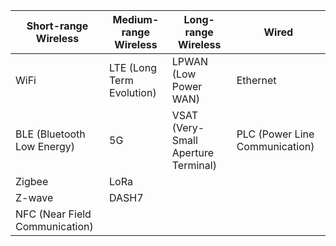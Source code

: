 
| Short-range Wireless           | Medium-range Wireless     | Long-range Wireless                 | Wired                          |
| ------------------------------ | ------------------------- | ----------------------------------- | ------------------------------ |
| WiFi                           | LTE (Long Term Evolution) | LPWAN (Low Power WAN)               | Ethernet                       |
| BLE (Bluetooth Low Energy)     | 5G                        | VSAT (Very-Small Aperture Terminal) | PLC (Power Line Communication) |
| Zigbee                         | LoRa                      |                                     |                                |
| Z-wave                         | DASH7                     |                                     |                                |
| NFC (Near Field Communication) |                           |                                     |                                |
